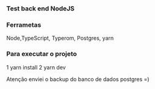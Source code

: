 ### Test back end NodeJS

### Ferrametas
Node,TypeScript, Typerom, Postgres, yarn

### Para executar o projeto

1 yarn install
2 yarn dev

Atenção enviei o backup do banco de dados postgres =)
